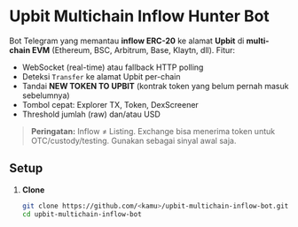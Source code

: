 # Upbit Multichain Inflow Hunter Bot

Bot Telegram yang memantau **inflow ERC-20** ke alamat **Upbit** di **multi-chain EVM** (Ethereum, BSC, Arbitrum, Base, Klaytn, dll).
Fitur:
- WebSocket (real-time) atau fallback HTTP polling
- Deteksi `Transfer` ke alamat Upbit per-chain
- Tandai **NEW TOKEN TO UPBIT** (kontrak token yang belum pernah masuk sebelumnya)
- Tombol cepat: Explorer TX, Token, DexScreener
- Threshold jumlah (raw) dan/atau USD

> **Peringatan:** Inflow ≠ Listing. Exchange bisa menerima token untuk OTC/custody/testing. Gunakan sebagai sinyal awal saja.

## Setup

1. **Clone**
   ```bash
   git clone https://github.com/<kamu>/upbit-multichain-inflow-bot.git
   cd upbit-multichain-inflow-bot

